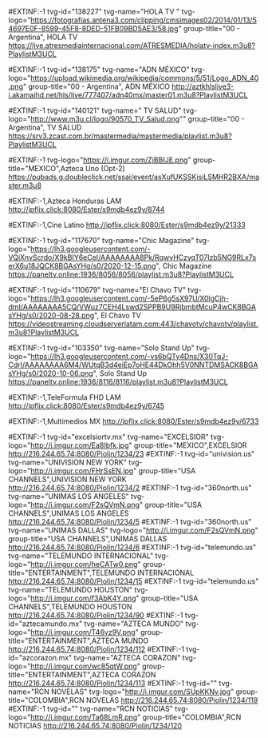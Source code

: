 #EXTINF:-1 tvg-id="138227" tvg-name="HOLA TV " tvg-logo="https://fotografias.antena3.com/clipping/cmsimages02/2014/01/13/54697E0F-8599-45F8-8DED-51FB09BD5AE3/58.jpg" group-title="00 - Argentina", HOLA TV 
https://live.atresmediainternacional.com/ATRESMEDIA/holatv-index.m3u8?PlaylistM3UCL

#EXTINF:-1 tvg-id="138175" tvg-name="ADN MÉXICO" tvg-logo="https://upload.wikimedia.org/wikipedia/commons/5/51/Logo_ADN_40.png" group-title="00 - Argentina", ADN MÉXICO
http://aztkhlslive3-i.akamaihd.net/hls/live/777407/adn40mx/master01.m3u8?PlaylistM3UCL

#EXTINF:-1 tvg-id="140121" tvg-name=" TV SALUD" tvg-logo="http://www.m3u.cl/logo/90570_TV_Salud.png"" group-title="00 - Argentina",  TV SALUD
https://srv3.zcast.com.br/mastermedia/mastermedia/playlist.m3u8?PlaylistM3UCL

#EXTINF:-1 tvg-logo="https://i.imgur.com/ZjBBIJE.png" group-title="MEXICO",Azteca Uno (Opt-2)
https://pubads.g.doubleclick.net/ssai/event/asXufUKSSKisiLSMHR2BXA/master.m3u8

#EXTINF:-1,Azteca Honduras LAM
http://ipflix.click:8080/Ester/s9mdb4ez9y/8744

#EXTINF:-1,Cine Latino 
http://ipflix.click:8080/Ester/s9mdb4ez9y/21333

#EXTINF:-1 tvg-id="117670" tvg-name="Chic Magazine" tvg-logo="https://lh3.googleusercontent.com/-VQiXnvScrdo/X9kBIY6eCeI/AAAAAAAA8Pk/RqwvHCzyqT07Izb5NG9RLx7serX6u18JQCK8BGAsYHg/s0/2020-12-15.png", Chic Magazine
https://paneltv.online:1936/8056/8056/playlist.m3u8?PlaylistM3UCL

#EXTINF:-1 tvg-id="110679" tvg-name="El Chavo TV" tvg-logo="https://lh3.googleusercontent.com/-5eP6g5sX97U/X0lgCjh-dmI/AAAAAAAA5CQ/VWuz7CEH4Lswd2SPPB9U9RjbmbtMcuP4wCK8BGAsYHg/s0/2020-08-28.png", El Chavo TV
https://videostreaming.cloudserverlatam.com:443/chavotv/chavotv/playlist.m3u8?PlaylistM3UCL

#EXTINF:-1 tvg-id="103350" tvg-name="Solo Stand Up" tvg-logo="https://lh3.googleusercontent.com/-vs6bQTy4Dns/X30TqJ-CdrI/AAAAAAAA6M4/WUtqB3d4eiEp7oHE44DkOhh5V0NNTDMSACK8BGAsYHg/s0/2020-10-06.png", Solo Stand Up
https://paneltv.online:1936/8116/8116/playlist.m3u8?PlaylistM3UCL

#EXTINF:-1,TeleFormula FHD LAM
http://ipflix.click:8080/Ester/s9mdb4ez9y/6745

#EXTINF:-1,Multimedios MX
http://ipflix.click:8080/Ester/s9mdb4ez9y/6733

#EXTINF:-1 tvg-id="excelsiortv.mx" tvg-name="EXCELSIOR" tvg-logo="http://i.imgur.com/Ea8Ibfk.jpg" group-title="MEXICO",EXCELSIOR
http://216.244.65.74:8080/Piolin/1234/23
#EXTINF:-1 tvg-id="univision.us" tvg-name="UNIVISION NEW YORK" tvg-logo="http://i.imgur.com/FHrSsEN.jpg" group-title="USA CHANNELS",UNIVISION NEW YORK
http://216.244.65.74:8080/Piolin/1234/2
#EXTINF:-1 tvg-id="360north.us" tvg-name="UNIMAS LOS ANGELES" tvg-logo="http://i.imgur.com/F2sQVmN.png" group-title="USA CHANNELS",UNIMAS LOS ANGELES
http://216.244.65.74:8080/Piolin/1234/5
#EXTINF:-1 tvg-id="360north.us" tvg-name="UNIMAS DALLAS" tvg-logo="http://i.imgur.com/F2sQVmN.png" group-title="USA CHANNELS",UNIMAS DALLAS
http://216.244.65.74:8080/Piolin/1234/6
#EXTINF:-1 tvg-id="telemundo.us" tvg-name="TELEMUNDO INTERNACIONAL" tvg-logo="http://i.imgur.com/heCATw0.png" group-title="ENTERTAINMENT",TELEMUNDO INTERNACIONAL
http://216.244.65.74:8080/Piolin/1234/15
#EXTINF:-1 tvg-id="telemundo.us" tvg-name="TELEMUNDO HOUSTON" tvg-logo="http://i.imgur.com/f3AbK4Y.png" group-title="USA CHANNELS",TELEMUNDO HOUSTON
http://216.244.65.74:8080/Piolin/1234/90
#EXTINF:-1 tvg-id="aztecamundo.mx" tvg-name="AZTECA MUNDO" tvg-logo="http://i.imgur.com/T46vz9V.png" group-title="ENTERTAINMENT",AZTECA MUNDO
http://216.244.65.74:8080/Piolin/1234/112
#EXTINF:-1 tvg-id="azcorazon.mx" tvg-name="AZTECA CORAZON" tvg-logo="http://i.imgur.com/wc85qtW.png" group-title="ENTERTAINMENT",AZTECA CORAZON
http://216.244.65.74:8080/Piolin/1234/113
#EXTINF:-1 tvg-id="" tvg-name="RCN NOVELAS" tvg-logo="http://i.imgur.com/SUpKKNv.jpg" group-title="COLOMBIA",RCN NOVELAS
http://216.244.65.74:8080/Piolin/1234/119
#EXTINF:-1 tvg-id="" tvg-name="RCN NOTICIAS" tvg-logo="http://i.imgur.com/Ta68LmR.png" group-title="COLOMBIA",RCN NOTICIAS
http://216.244.65.74:8080/Piolin/1234/120


